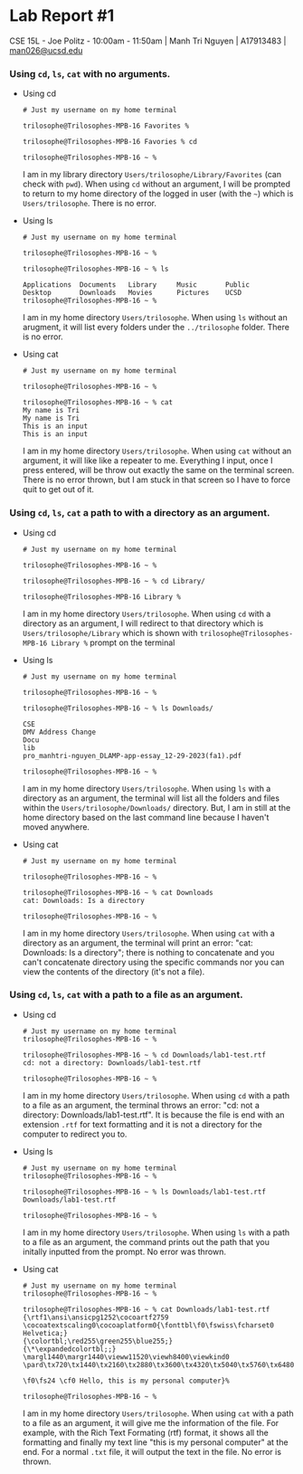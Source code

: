 # Lab Report #1
CSE 15L - Joe Politz - 10:00am - 11:50am | Manh Tri Nguyen | A17913483 | man026@ucsd.edu

### Using `cd`, `ls`, `cat` with no arguments.
- Using cd
  ```
  # Just my username on my home terminal
  
  trilosophe@Trilosophes-MPB-16 Favorites %

  trilosophe@Trilosophes-MPB-16 Favories % cd

  trilosophe@Trilosophes-MPB-16 ~ % 
  ```
  I am in my library directory `Users/trilosophe/Library/Favorites` (can check with `pwd`). When using `cd` without an argument, I will be prompted to return to my home directory of the logged in user (with the `~`) which is `Users/trilosophe`. There is no error.
  
- Using ls
  ```
  # Just my username on my home terminal
  
  trilosophe@Trilosophes-MPB-16 ~ %

  trilosophe@Trilosophes-MPB-16 ~ % ls

  Applications	Documents	Library		Music		Public
  Desktop		Downloads	Movies		Pictures	UCSD
  trilosophe@Trilosophes-MPB-16 ~ %
  ```
  I am in my home directory `Users/trilosophe`. When using `ls` without an arugment, it will list every folders under the `../trilosophe` folder. There is no error.

- Using cat
  ```
  # Just my username on my home terminal
  
  trilosophe@Trilosophes-MPB-16 ~ %

  trilosophe@Trilosophes-MPB-16 ~ % cat
  My name is Tri
  My name is Tri
  This is an input
  This is an input
  
  ```
  I am in my home directory `Users/trilosophe`. When using `cat` without an argument, it will like like a repeater to me. Everything I input, once I press entered, will be throw out exactly the same on the terminal screen. There is no error thrown, but I am stuck in that screen so I have to force quit to get out of it.
  
### Using `cd`, `ls`, `cat` a path to with a directory as an argument.
- Using cd
  ```
  # Just my username on my home terminal

  trilosophe@Trilosophes-MPB-16 ~ %

  trilosophe@Trilosophes-MPB-16 ~ % cd Library/
  
  trilosophe@Trilosophes-MPB-16 Library %
  ```
  I am in my home directory `Users/trilosophe`. When using `cd` with a directory as an argument, I will redirect to that directory which is `Users/trilosophe/Library` which is shown with `trilosophe@Trilosophes-MPB-16 Library %` prompt on the terminal
  
- Using ls
  ```
  # Just my username on my home terminal

  trilosophe@Trilosophes-MPB-16 ~ %

  trilosophe@Trilosophes-MPB-16 ~ % ls Downloads/
  
  CSE
  DMV Address Change
  Docu
  lib
  pro_manhtri-nguyen_DLAMP-app-essay_12-29-2023(fa1).pdf

  trilosophe@Trilosophes-MPB-16 ~ %
  ```
  I am in my home directory `Users/trilosophe`. When using `ls` with a directory as an argument, the terminal will list all the folders and files within the `Users/trilosophe/Downloads/` directory. But, I am in still at the home directory based on the last command line because I haven't moved anywhere.
  
- Using cat
  ```
  # Just my username on my home terminal

  trilosophe@Trilosophes-MPB-16 ~ %

  trilosophe@Trilosophes-MPB-16 ~ % cat Downloads 
  cat: Downloads: Is a directory
  
  trilosophe@Trilosophes-MPB-16 ~ % 
  ```
  I am in my home directory `Users/trilosophe`. When using `cat` with a directory as an argument, the terminal will print an error: "cat: Downloads: Is a directory"; there is nothing to concatenate and you can't concatenate directory using the specific commands nor you can view the contents of the directory (it's not a file).
  
### Using `cd`, `ls`, `cat` with a path to a file as an argument.
- Using cd
  ```
  # Just my username on my home terminal
  trilosophe@Trilosophes-MPB-16 ~ %
  
  trilosophe@Trilosophes-MPB-16 ~ % cd Downloads/lab1-test.rtf
  cd: not a directory: Downloads/lab1-test.rtf

  trilosophe@Trilosophes-MPB-16 ~ %
  ```
  I am in my home directory `Users/trilosophe`. When using `cd` with a path to a file as an argument, the terminal throws an error: "cd: not a directory: Downloads/lab1-test.rtf". It is because the file is end with an extension `.rtf` for text formatting and it is not a directory for the computer to redirect you to.
  
- Using ls
  ```
  # Just my username on my home terminal
  trilosophe@Trilosophes-MPB-16 ~ %
  
  trilosophe@Trilosophes-MPB-16 ~ % ls Downloads/lab1-test.rtf
  Downloads/lab1-test.rtf

  trilosophe@Trilosophes-MPB-16 ~ %
  ```
  I am in my home directory `Users/trilosophe`. When using `ls` with a path to a file as an argument, the command prints out the path that you initally inputted from the prompt. No error was thrown.
  
- Using cat
  ```
  # Just my username on my home terminal
  trilosophe@Trilosophes-MPB-16 ~ %
  
  trilosophe@Trilosophes-MPB-16 ~ % cat Downloads/lab1-test.rtf
  {\rtf1\ansi\ansicpg1252\cocoartf2759
  \cocoatextscaling0\cocoaplatform0{\fonttbl\f0\fswiss\fcharset0 Helvetica;}
  {\colortbl;\red255\green255\blue255;}
  {\*\expandedcolortbl;;}
  \margl1440\margr1440\vieww11520\viewh8400\viewkind0
  \pard\tx720\tx1440\tx2160\tx2880\tx3600\tx4320\tx5040\tx5760\tx6480\tx7200\tx7920\tx8640\pardirnatural\partightenfactor0
  
  \f0\fs24 \cf0 Hello, this is my personal computer}% 

  trilosophe@Trilosophes-MPB-16 ~ %
  ```

  I am in my home directory `Users/trilosophe`. When using `cat` with a path to a file as an argument, it will give me the information of the file. For example, with the Rich Text Formating (rtf) format, it shows all the formatting and finally my text line "this is my personal computer" at the end. For a normal `.txt` file, it will output the text in the file. No error is thrown.
